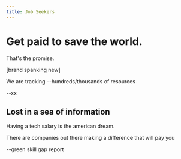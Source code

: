 ```yaml
---
title: Job Seekers
---
```


# Get paid to save the world.

That's the promise.

[brand spanking new]

We are tracking --hundreds/thousands of resources

--xx

## Lost in a sea of information

Having a tech salary is the american dream.

There are companies out there making a difference that will pay you


--green skill gap report